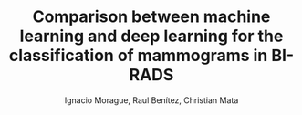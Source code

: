 ---
paperId: 12
author: Ignacio Morague, Raul Benítez, Christian Mata
publicationauthor: Morague, I. et al.
title: Comparison between machine learning and deep learning for the classification of mammograms in BI-RADS
pdf: Ignacio_Morague.pdf
poster: Ignacio_Morague_Poster.pdf
alt: --
type: Poster
topic: Medical and biological vision
subtopic: Machine Learning
link: https://research.latinxinai.org/papers/iccv/2022/pdf/Ignacio_Morague_Poster.pdf
conference: iccv
year: 2022
tags: iccv-2022
location: Vancouver, Canada
---